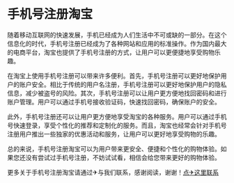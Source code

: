 # 手机号注册淘宝

随着移动互联网的快速发展，手机已经成为人们生活中不可或缺的一部分。在这个信息化的时代，手机号注册已经成为了各种网站和应用的标准操作。作为国内最大的电商平台，淘宝也提供了手机号注册的方式，让用户可以更便捷地享受购物乐趣。

在淘宝上使用手机号注册可以带来许多便利。首先，手机号注册可以更好地保护用户的账户安全。相比于传统的用户名注册，手机号注册可以更好地保护用户的隐私信息，减少被盗号的风险。其次，手机号注册可以让用户更方便地找回密码和进行账户管理。用户可以通过手机号接收验证码，快速找回密码，确保账户的安全。

此外，手机号注册还可以让用户更方便地享受淘宝的各种服务。用户可以通过手机号快速登录，享受个性化的推荐和定制化的服务。而且，淘宝也经常会针对手机号注册用户推出一些独家的优惠活动和服务，让用户可以更好地享受购物的乐趣。

总的来说，手机号注册淘宝可以为用户带来更安全、便捷和个性化的购物体验。如果您还没有尝试过手机号注册，不妨试试看，相信会给您带来更好的购物体验。

更多关于手机号注册淘宝请通过✈与我们联系，感谢阅读，谢谢！[点✈这里联系](https://d.k02.cc)